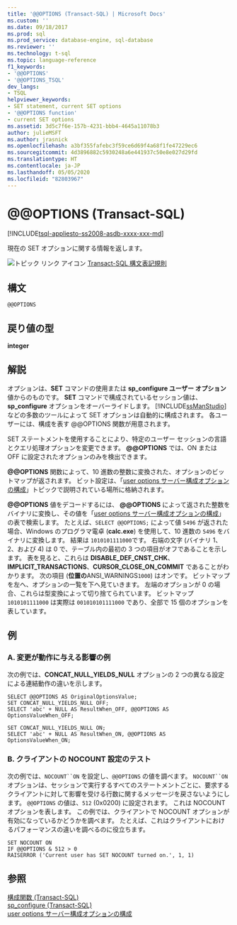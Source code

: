 ```yaml
---
title: '@@OPTIONS (Transact-SQL) | Microsoft Docs'
ms.custom: ''
ms.date: 09/18/2017
ms.prod: sql
ms.prod_service: database-engine, sql-database
ms.reviewer: ''
ms.technology: t-sql
ms.topic: language-reference
f1_keywords:
- '@@OPTIONS'
- '@@OPTIONS_TSQL'
dev_langs:
- TSQL
helpviewer_keywords:
- SET statement, current SET options
- '@@OPTIONS function'
- current SET options
ms.assetid: 3d5c7f6e-157b-4231-bbb4-4645a11078b3
author: julieMSFT
ms.author: jrasnick
ms.openlocfilehash: a3bf355fafebc3f59ce6d69f4a68f1fe47229ec6
ms.sourcegitcommit: 4d3896882c5930248a6e441937c50e8e027d29fd
ms.translationtype: HT
ms.contentlocale: ja-JP
ms.lasthandoff: 05/05/2020
ms.locfileid: "82803967"
---
```

# <a name="x40x40options-transact-sql"></a>&#x40;&#x40;OPTIONS (Transact-SQL)
[!INCLUDE[tsql-appliesto-ss2008-asdb-xxxx-xxx-md](../../includes/tsql-appliesto-ss2008-asdb-xxxx-xxx-md.md)]

  現在の SET オプションに関する情報を返します。  
  
 ![トピック リンク アイコン](../../database-engine/configure-windows/media/topic-link.gif "トピック リンク アイコン") [Transact-SQL 構文表記規則](../../t-sql/language-elements/transact-sql-syntax-conventions-transact-sql.md)  
  
## <a name="syntax"></a>構文  
  
```  
@@OPTIONS  
```  
  
## <a name="return-types"></a>戻り値の型  
 **integer**  
  
## <a name="remarks"></a>解説  
 オプションは、**SET** コマンドの使用または **sp_configure ユーザー オプション**値からのものです。 **SET** コマンドで構成されているセッション値は、**sp_configure** オプションをオーバーライドします。 [!INCLUDE[ssManStudio](../../includes/ssmanstudio-md.md)] などの多数のツールによって SET オプションは自動的に構成されます。 各ユーザーには、構成を表す @@OPTIONS 関数が用意されます。  
  
 SET ステートメントを使用することにより、特定のユーザー セッションの言語とクエリ処理オプションを変更できます。 **\@\@OPTIONS** では、ON または OFF に設定されたオプションのみを検出できます。  
  
 **\@\@OPTIONS** 関数によって、10 進数の整数に変換された、オプションのビットマップが返されます。 ビット設定は、「[user options サーバー構成オプションの構成](../../database-engine/configure-windows/configure-the-user-options-server-configuration-option.md)」トピックで説明されている場所に格納されます。  
  
 **\@\@OPTIONS** 値をデコードするには、 **\@\@OPTIONS** によって返された整数をバイナリに変換し、その値を「[user options サーバー構成オプションの構成](../../database-engine/configure-windows/configure-the-user-options-server-configuration-option.md)」の表で検索します。 たとえば、`SELECT @@OPTIONS;` によって値 `5496` が返された場合、Windows のプログラマ電卓 (**calc.exe**) を使用して、10 進数の `5496` をバイナリに変換します。 結果は `1010101111000`です。 右端の文字 (バイナリ 1、2、および 4) は 0 で、テーブル内の最初の 3 つの項目がオフであることを示します。 表を見ると、これらは **DISABLE_DEF_CNST_CHK**、**IMPLICIT_TRANSACTIONS**、**CURSOR_CLOSE_ON_COMMIT** であることがわかります。 次の項目 (**位置の**ANSI_WARNINGS`1000`) はオンです。 ビットマップを左へ、オプションの一覧を下へ見ていきます。 左端のオプションが 0 の場合、これらは型変換によって切り捨てられています。 ビットマップ `1010101111000` は実際は `001010101111000` であり、全部で 15 個のオプションを表しています。  
  
## <a name="examples"></a>例  
  
### <a name="a-demonstration-of-how-changes-affect-behavior"></a>A. 変更が動作に与える影響の例  
 次の例では、**CONCAT_NULL_YIELDS_NULL** オプションの 2 つの異なる設定による連結動作の違いを示します。  
  
```  
SELECT @@OPTIONS AS OriginalOptionsValue;  
SET CONCAT_NULL_YIELDS_NULL OFF;  
SELECT 'abc' + NULL AS ResultWhen_OFF, @@OPTIONS AS OptionsValueWhen_OFF;  
  
SET CONCAT_NULL_YIELDS_NULL ON;  
SELECT 'abc' + NULL AS ResultWhen_ON, @@OPTIONS AS OptionsValueWhen_ON;  
```  
  
### <a name="b-testing-a-client-nocount-setting"></a>B. クライアントの NOCOUNT 設定のテスト  
 次の例では、`NOCOUNT``ON` を設定し、`@@OPTIONS` の値を調べます。 `NOCOUNT``ON` オプションは、セッションで実行するすべてのステートメントごとに、要求するクライアントに対して影響を受ける行数に関するメッセージを戻さないようにします。 `@@OPTIONS` の値は、`512` (0x0200) に設定されます。 これは NOCOUNT オプションを表します。 この例では、クライアントで NOCOUNT オプションが有効になっているかどうかを調べます。 たとえば、これはクライアントにおけるパフォーマンスの違いを調べるのに役立ちます。  
  
```  
SET NOCOUNT ON  
IF @@OPTIONS & 512 > 0   
RAISERROR ('Current user has SET NOCOUNT turned on.', 1, 1)  
```  
  
## <a name="see-also"></a>参照  
 [構成関数 &#40;Transact-SQL&#41;](../../t-sql/functions/configuration-functions-transact-sql.md)   
 [sp_configure &#40;Transact-SQL&#41;](../../relational-databases/system-stored-procedures/sp-configure-transact-sql.md)   
 [user options サーバー構成オプションの構成](../../database-engine/configure-windows/configure-the-user-options-server-configuration-option.md)  
  
  
